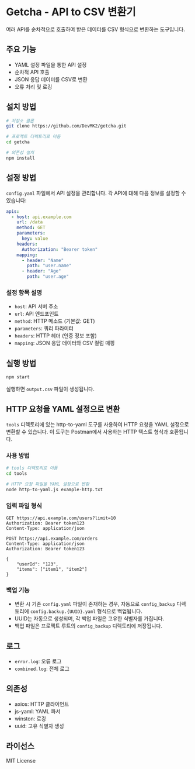 # Getcha - API to CSV 변환기

여러 API를 순차적으로 호출하여 받은 데이터를 CSV 형식으로 변환하는 도구입니다.

## 주요 기능

- YAML 설정 파일을 통한 API 설정
- 순차적 API 호출
- JSON 응답 데이터를 CSV로 변환
- 오류 처리 및 로깅

## 설치 방법

```bash
# 저장소 클론
git clone https://github.com/DevMK2/getcha.git

# 프로젝트 디렉토리로 이동
cd getcha

# 의존성 설치
npm install
```

## 설정 방법

`config.yaml` 파일에서 API 설정을 관리합니다. 각 API에 대해 다음 정보를 설정할 수 있습니다:

```yaml
apis:
  - host: api.example.com
    url: /data
    method: GET
    parameters:
      key: value
    headers:
      Authorization: "Bearer token"
    mapping:
      - header: "Name"
        path: "user.name"
      - header: "Age"
        path: "user.age"
```

### 설정 항목 설명

- `host`: API 서버 주소
- `url`: API 엔드포인트
- `method`: HTTP 메소드 (기본값: GET)
- `parameters`: 쿼리 파라미터
- `headers`: HTTP 헤더 (인증 정보 포함)
- `mapping`: JSON 응답 데이터와 CSV 컬럼 매핑

## 실행 방법

```bash
npm start
```

실행하면 `output.csv` 파일이 생성됩니다.

## HTTP 요청을 YAML 설정으로 변환

`tools` 디렉토리에 있는 http-to-yaml 도구를 사용하여 HTTP 요청을 YAML 설정으로 변환할 수 있습니다.
이 도구는 Postman에서 사용하는 HTTP 텍스트 형식과 호환됩니다.

### 사용 방법

```bash
# tools 디렉토리로 이동
cd tools

# HTTP 요청 파일을 YAML 설정으로 변환
node http-to-yaml.js example-http.txt
```

### 입력 파일 형식

```http
GET https://api.example.com/users?limit=10
Authorization: Bearer token123
Content-Type: application/json

POST https://api.example.com/orders
Content-Type: application/json
Authorization: Bearer token123

{
    "userId": "123",
    "items": ["item1", "item2"]
}
```

### 백업 기능

- 변환 시 기존 `config.yaml` 파일이 존재하는 경우, 자동으로 `config_backup` 디렉토리에 `config.backup.{UUID}.yaml` 형식으로 백업됩니다.
- UUID는 자동으로 생성되며, 각 백업 파일은 고유한 식별자를 가집니다.
- 백업 파일은 프로젝트 루트의 `config_backup` 디렉토리에 저장됩니다.

## 로그

- `error.log`: 오류 로그
- `combined.log`: 전체 로그

## 의존성

- axios: HTTP 클라이언트
- js-yaml: YAML 파서
- winston: 로깅
- uuid: 고유 식별자 생성

## 라이선스

MIT License 